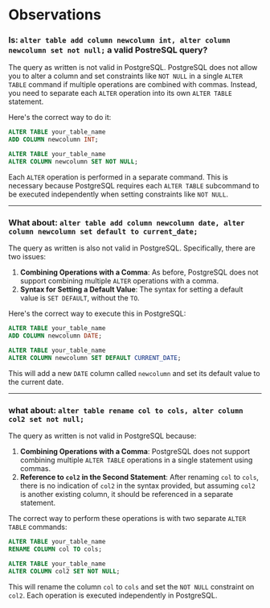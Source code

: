 # Observations

### Is: `alter table add column newcolumn int, alter column newcolumn set not null;` a valid PostreSQL query?

The query as written is not valid in PostgreSQL. PostgreSQL does not allow you to alter a column and set constraints like `NOT NULL` in a single `ALTER TABLE` command if multiple operations are combined with commas. Instead, you need to separate each `ALTER` operation into its own `ALTER TABLE` statement.

Here's the correct way to do it:

```sql
ALTER TABLE your_table_name
ADD COLUMN newcolumn INT;

ALTER TABLE your_table_name
ALTER COLUMN newcolumn SET NOT NULL;
```

Each `ALTER` operation is performed in a separate command. This is necessary because PostgreSQL requires each `ALTER TABLE` subcommand to be executed independently when setting constraints like `NOT NULL`.

---

### What about: `alter table add column newcolumn date, alter column newcolumn set default to current_date;`

The query as written is also not valid in PostgreSQL. Specifically, there are two issues:

1. **Combining Operations with a Comma**: As before, PostgreSQL does not support combining multiple `ALTER` operations with a comma.
2. **Syntax for Setting a Default Value**: The syntax for setting a default value is `SET DEFAULT`, without the `TO`.

Here's the correct way to execute this in PostgreSQL:

```sql
ALTER TABLE your_table_name
ADD COLUMN newcolumn DATE;

ALTER TABLE your_table_name
ALTER COLUMN newcolumn SET DEFAULT CURRENT_DATE;
```

This will add a new `DATE` column called `newcolumn` and set its default value to the current date.

---

### what about: `alter table rename col to cols, alter column col2 set not null;`

The query as written is not valid in PostgreSQL because:

1. **Combining Operations with a Comma**: PostgreSQL does not support combining multiple `ALTER TABLE` operations in a single statement using commas.
2. **Reference to `col2` in the Second Statement**: After renaming `col` to `cols`, there is no indication of `col2` in the syntax provided, but assuming `col2` is another existing column, it should be referenced in a separate statement.

The correct way to perform these operations is with two separate `ALTER TABLE` commands:

```sql
ALTER TABLE your_table_name
RENAME COLUMN col TO cols;

ALTER TABLE your_table_name
ALTER COLUMN col2 SET NOT NULL;
```

This will rename the column `col` to `cols` and set the `NOT NULL` constraint on `col2`. Each operation is executed independently in PostgreSQL.
